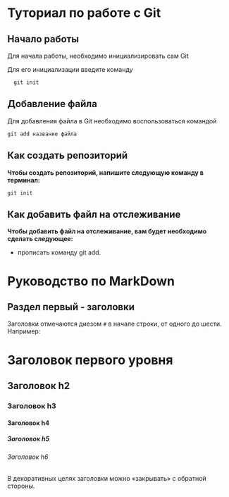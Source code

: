 # Туториал по работе с Git

## Начало работы

Для начала работы, необходимо инициализировать сам Git

Для его инициализации введите команду 

```
  git init
```

## Добавление файла

Для добавления файла в Git необходимо воспользоваться командой 

```
git add название файла
```
## Как создать репозиторий
**Чтобы создать репозиторий, напишите следующую команду в терминал:**
```fix 
git init
```

## Как добавить файл на отслеживание
**Чтобы добавить файл на отслеживание, вам будет необходимо сделать следующее:**
- прописать команду git add.


# Руководство по MarkDown

## Раздел первый - заголовки

Заголовки отмечаются диезом `#` в начале строки, от одного до шести. Например:
# Заголовок первого уровня #
## Заголовок h2
### Заголовок h3
#### Заголовок h4
##### Заголовок h5
###### Заголовок h6

В декоративных целях заголовки можно «закрывать» с обратной стороны.

